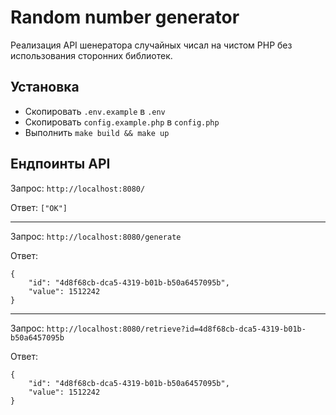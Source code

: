 # Random number generator
Реализация API шенератора случайных чисал на чистом PHP без использования сторонних библиотек.

## Установка
* Скопировать `.env.example` в `.env`
* Скопировать `config.example.php` в `config.php`
* Выполнить `make build && make up`

## Ендпоинты API
Запрос: `http://localhost:8080/`

Ответ:
`["OK"]`

---

Запрос: `http://localhost:8080/generate`

Ответ:
```
{
    "id": "4d8f68cb-dca5-4319-b01b-b50a6457095b",
    "value": 1512242
}
```

---

Запрос: `http://localhost:8080/retrieve?id=4d8f68cb-dca5-4319-b01b-b50a6457095b`

Ответ:
```
{
    "id": "4d8f68cb-dca5-4319-b01b-b50a6457095b",
    "value": 1512242
}
```
